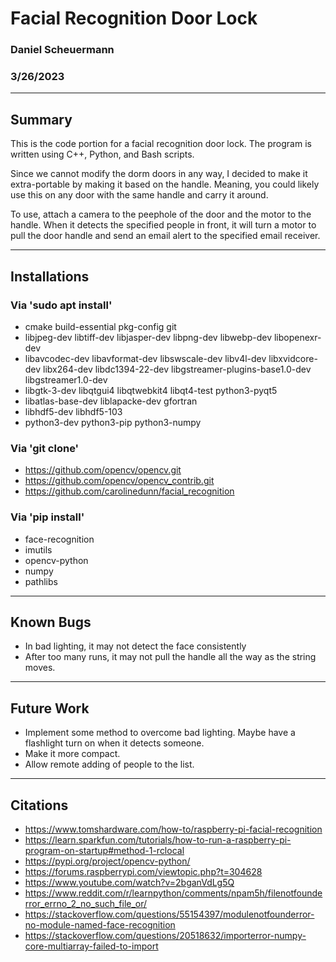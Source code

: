 # Facial Recognition Door Lock
### Daniel Scheuermann
### 3/26/2023
---

## Summary
This is the code portion for a facial recognition door lock. The program is written using C++, Python, and Bash scripts.

Since we cannot modify the dorm doors in any way, I decided to make it extra-portable by making it based on the handle. Meaning, you could likely use this on any door with the same handle and carry it around.

To use, attach a camera to the peephole of the door and the motor to the handle. When it detects the specified people in front, it will turn a motor to pull the door handle and send an email alert to the specified email receiver.

---

## Installations
### Via 'sudo apt install'
* cmake build-essential pkg-config git
* libjpeg-dev libtiff-dev libjasper-dev libpng-dev libwebp-dev libopenexr-dev
* libavcodec-dev libavformat-dev libswscale-dev libv4l-dev libxvidcore-dev libx264-dev libdc1394-22-dev libgstreamer-plugins-base1.0-dev libgstreamer1.0-dev
* libgtk-3-dev libqtgui4 libqtwebkit4 libqt4-test python3-pyqt5
* libatlas-base-dev liblapacke-dev gfortran
* libhdf5-dev libhdf5-103
* python3-dev python3-pip python3-numpy	

### Via 'git clone'
*  https://github.com/opencv/opencv.git
*  https://github.com/opencv/opencv_contrib.git
* https://github.com/carolinedunn/facial_recognition

### Via 'pip install'
* face-recognition
* imutils
* opencv-python
* numpy
* pathlibs
---

## Known Bugs
* In bad lighting, it may not detect the face consistently
* After too many runs, it may not pull the handle all the way as the string moves.

---
## Future Work
* Implement some method to overcome bad lighting. Maybe have a flashlight turn on when it detects someone.
* Make it more compact.
* Allow remote adding of people to the list.

---
## Citations
* https://www.tomshardware.com/how-to/raspberry-pi-facial-recognition
* https://learn.sparkfun.com/tutorials/how-to-run-a-raspberry-pi-program-on-startup#method-1-rclocal
* https://pypi.org/project/opencv-python/
* https://forums.raspberrypi.com/viewtopic.php?t=304628
* https://www.youtube.com/watch?v=2bganVdLg5Q
* https://www.reddit.com/r/learnpython/comments/npam5h/filenotfounderror_errno_2_no_such_file_or/
* https://stackoverflow.com/questions/55154397/modulenotfounderror-no-module-named-face-recognition
* https://stackoverflow.com/questions/20518632/importerror-numpy-core-multiarray-failed-to-import

